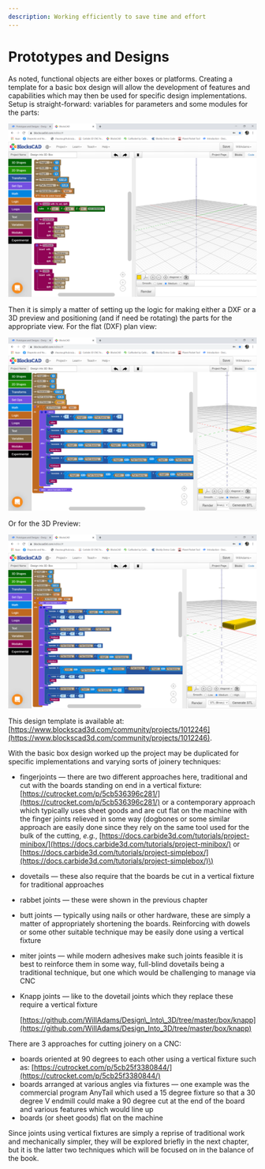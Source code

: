 ```yaml
---
description: Working efficiently to save time and effort
---
```


# Prototypes and Designs

As noted, functional objects are either boxes or platforms. Creating a template for a basic box design will allow the development of features and capabilities which may then be used for specific design implementations. Setup is straight-forward: variables for parameters and some modules for the parts:

![Design into 3D: Box: Basic](.gitbook/assets/blockscad_box_basics.png)

Then it is simply a matter of setting up the logic for making either a DXF or a 3D preview and positioning \(and if need be rotating\) the parts for the appropriate view. For the flat \(DXF\) plan view:

![Design into 3D: Box: Flat Plan \(DXF\) View](.gitbook/assets/blockscad_box_dxf.png)

Or for the 3D Preview:

![Design into 3D: Box: 3D Preview](.gitbook/assets/blockscad_box_3d_preview.png)

This design template is available at: [https://www.blockscad3d.com/community/projects/1012246](https://www.blockscad3d.com/community/projects/1012246).

With the basic box design worked up the project may be duplicated for specific implementations and varying sorts of joinery techniques:

* fingerjoints ― there are two different approaches here, traditional and cut with the boards standing on end in a vertical fixture: [https://cutrocket.com/p/5cb536396c281/](https://cutrocket.com/p/5cb536396c281/) or a contemporary approach which typically uses sheet goods and are cut flat on the machine with the finger joints relieved in some way \(dogbones or some similar approach are easily done since they rely on the same tool used for the bulk of the cutting, _e.g._, [https://docs.carbide3d.com/tutorials/project-minibox/](https://docs.carbide3d.com/tutorials/project-minibox/) or [https://docs.carbide3d.com/tutorials/project-simplebox/](https://docs.carbide3d.com/tutorials/project-simplebox/)\)
* dovetails ― these also require that the boards be cut in a vertical fixture for traditional approaches
* rabbet joints ― these were shown in the previous chapter
* butt joints ― typically using nails or other hardware, these are simply a matter of appropriately shortening the boards. Reinforcing with dowels or some other suitable technique may be easily done using a vertical fixture
* miter joints ― while modern adhesives make such joints feasible it is best to reinforce them in some way, full-blind dovetails being a traditional technique, but one which would be challenging to manage via CNC
* Knapp joints ― like to the dovetail joints which they replace these require a vertical fixture

  [https://github.com/WillAdams/Design\_Into\_3D/tree/master/box/knapp](https://github.com/WillAdams/Design_Into_3D/tree/master/box/knapp) 

There are 3 approaches for cutting joinery on a CNC:

* boards oriented at 90 degrees to each other using a vertical fixture such as: [https://cutrocket.com/p/5cb25f3380844/](https://cutrocket.com/p/5cb25f3380844/)
* boards arranged at various angles via fixtures ― one example was the commercial program AnyTail which used a 15 degree fixture so that a 30 degree V endmill could make a 90 degree cut at the end of the board and various features which would line up
* boards \(or sheet goods\) flat on the machine 

Since joints using vertical fixtures are simply a reprise of traditional work and mechanically simpler, they will be explored briefly in the next chapter, but it is the latter two techniques which will be focused on in the balance of the book.





